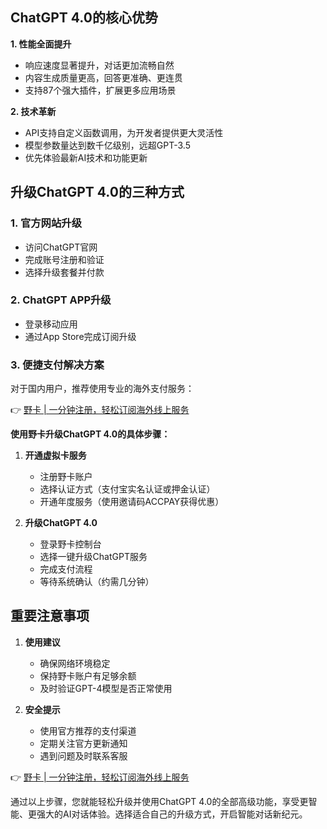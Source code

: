 ## ChatGPT 4.0的核心优势

**1. 性能全面提升**
- 响应速度显著提升，对话更加流畅自然
- 内容生成质量更高，回答更准确、更连贯
- 支持87个强大插件，扩展更多应用场景

**2. 技术革新**
- API支持自定义函数调用，为开发者提供更大灵活性
- 模型参数量达到数千亿级别，远超GPT-3.5
- 优先体验最新AI技术和功能更新

## 升级ChatGPT 4.0的三种方式

### 1. 官方网站升级
- 访问ChatGPT官网
- 完成账号注册和验证
- 选择升级套餐并付款

### 2. ChatGPT APP升级
- 登录移动应用
- 通过App Store完成订阅升级

### 3. 便捷支付解决方案

对于国内用户，推荐使用专业的海外支付服务：

👉 [野卡 | 一分钟注册，轻松订阅海外线上服务](https://bit.ly/bewildcard)

**使用野卡升级ChatGPT 4.0的具体步骤：**

1. **开通虚拟卡服务**
   - 注册野卡账户
   - 选择认证方式（支付宝实名认证或押金认证）
   - 开通年度服务（使用邀请码ACCPAY获得优惠）

2. **升级ChatGPT 4.0**
   - 登录野卡控制台
   - 选择一键升级ChatGPT服务
   - 完成支付流程
   - 等待系统确认（约需几分钟）

## 重要注意事项

1. **使用建议**
   - 确保网络环境稳定
   - 保持野卡账户有足够余额
   - 及时验证GPT-4模型是否正常使用

2. **安全提示**
   - 使用官方推荐的支付渠道
   - 定期关注官方更新通知
   - 遇到问题及时联系客服

👉 [野卡 | 一分钟注册，轻松订阅海外线上服务](https://bit.ly/bewildcard)

通过以上步骤，您就能轻松升级并使用ChatGPT 4.0的全部高级功能，享受更智能、更强大的AI对话体验。选择适合自己的升级方式，开启智能对话新纪元。